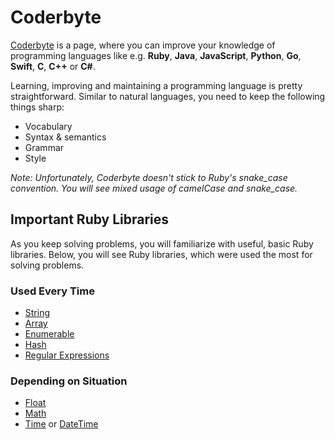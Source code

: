 # Coderbyte
[Coderbyte](https://coderbyte.com) is a page, where you can improve your knowledge of programming languages like e.g. **Ruby**, **Java**, **JavaScript**, **Python**, **Go**, **Swift**, **C**, **C++** or **C#**.

Learning, improving and maintaining a programming language is pretty straightforward. Similar to natural languages, you need to keep the following things sharp:
- Vocabulary
- Syntax & semantics
- Grammar
- Style

*Note: Unfortunately, Coderbyte doesn't stick to Ruby's snake_case convention. You will see mixed usage of camelCase and snake_case.*

## Important Ruby Libraries
As you keep solving problems, you will familiarize with useful, basic Ruby libraries. Below, you will see Ruby libraries, which were used the most for solving problems.

### Used Every Time
- [String](http://ruby-doc.org/core-2.4.2/String.html)
- [Array](http://ruby-doc.org/core-2.4.2/Array.html)
- [Enumerable](http://ruby-doc.org/core-2.4.2/Enumerable.html)
- [Hash](https://ruby-doc.org/core-2.4.2/Hash.html)
- [Regular Expressions](https://ruby-doc.org/core-2.4.2/Regexp.html)

### Depending on Situation
- [Float](https://ruby-doc.org/core-2.4.2/Float.html)
- [Math](https://ruby-doc.org/core-2.4.2/Math.html)
- [Time](https://ruby-doc.org/core-2.4.2/Time.html) or [DateTime]()
